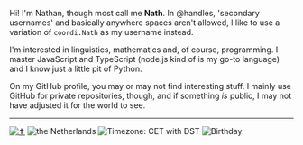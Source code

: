 Hi! I'm Nathan, though most call me **Nath**. In @handles, 'secondary usernames' and basically
anywhere spaces aren't allowed, I like to use a variation of `coordi.Nath` as my username instead.

I'm interested in linguistics, mathematics and, of course, programming. I master JavaScript and
TypeScript (node.js kind of is my go-to language) and I know just a little pit of Python.

On my GitHub profile, you may or may not find interesting stuff. I mainly use GitHub for private
repositories, though, and if something _is_ public, I may not have adjusted it for the world to
see.

---


[![✝️][✝️-badge]](https://en.wikipedia.org/wiki/Jesus)
![the Netherlands][nl-badge]
![Timezone: CET with DST][timezone-badge]
![Birthday](https://img.shields.io/badge/birthday-19--03-4fe218)

[timezone-badge]: https://img.shields.io/badge/dynamic/json?url=https%3A%2F%2Fworldtimeapi.org%2Fapi%2Ftimezone%2FEurope%2FAmsterdam&query=%24.abbreviation&style=flat&label=timezone&color=aaf0d1
[nl-badge]: https://img.shields.io/badge/the%20Netherlands-ff7f00?logo=data%3Aimage%2Fjpeg%3Bbase64%2CiVBORw0KGgoAAAANSUhEUgAAABAAAAAQCAMAAAAoLQ9TAAAAIGNIUk0AAHomAACAhAAA%2BgAAAIDoAAB1MAAA6mAAADqYAAAXcJy6UTwAAAKjUExURaEjMJ8iL6YlMqkmM6smNKglM6MiL4siNCwqVlgmRgAAAJIkNYUkOaQkMrIsOtM8TewtNrcmM7AlMqshLqQcKKcfK8kaIRBOnRs7fBo6eRk4dxo7exk4eBQ3eABHoREudBQwbRcybDEtXSUvY4sdKiUvYRYybBYybhYybRUyaxUxaRYxapMaJqEiL6QjMZ4iL4AYI6ArObAqObUsO7cuPbcsOrYqObUpOLMnNa8mNK8nNa0lMqghLqAcKKQfK6oiL6ogLakdKrgvPrswP7YnNbQlMrQkMbEiL60fK64fK68eKq4bKKkaJrkvPqgXI7kuPbZAStmWne7d3vr6%2B%2Fn6%2Bvz8%2B%2Fn4%2BODl7YmZuktonhUycSBFiRMvbiJGiSBFih5Bhhw%2Fgxs%2BgBw%2BgRs8fxo6fRo6fRMwcBMvbh4%2Ffx4%2Bfhk4dxk3dBg2chk5dxg2dBc0chg2dBY0dBY0cxYzcxUycRQxcBQvbRQxbBEmWhUuWxUwZxYxaxYyaxcyZrwvPrstPLssOrgpOLcoNroqObkoN7YlNLYlM7UkMbQjMLQiL7MhLrIgLbEeK68cKa4bJ6wYJL86SMROWshbZshdZ8RUXr5DTrkzQLQoNLIhLbAcKK4ZJa0YJKwZJrAkMOzHy%2Fbn6Prw8vry8%2Fjt7vTh4u7N0OW1udydotWHjtJ7g9J%2BhtmUmue7v%2F%2F%2F%2F%2F%2F%2B%2Fv78%2Ff79%2Ff39%2Fvz9%2Ff7%2F%2F7%2FK3ZuryYOYvoCVvIibwJ2rybS%2F1czU5OHl7%2B3v9PHz9%2B%2Fx9uPn8MLL3TFTlCRJjR9Eih1CiRxBiB9ChyRGiC5Ojj1alEtlmlJrnU5nmzxXkSVDgSJHjCBFix5CiBxAhRw%2Fgxs9gRk7fxg5fRY4exU1eRQ0dxQzdRQycxg4exc3eRY1eBY0dRUzc1GV86wAAAB%2BdFJOUwAAAAAAAAAAAAAAAAAAAAAAAAAAAAAAAAAAAAAAAAAAAAAAAAAAAAAAAAAABQsMCAMGM22dr7OoknVXPCshJTdjlNP7%2Fvbt4dfb6fnv6%2Bzq6%2Brq6urq6urs6uvq7Oz66tvZ4e32%2FfvXkWQ3JCIqPFZ0kqi0sJtrNAYDCAwLBbWfWdsAAAABYktHRKxXZfKLAAAAB3RJTUUH6AwYDQEUbYfXUQAAARRJREFUGNNjYGBkYmZhZWPn4OTi4uLm4WXg49fR1dM3EBAUEhYRFRYzZDAyNjE1M7ewtLK2sbWzd3BkcHKuq29obHJxdXP38PTy9mHwrW9uaW1r7%2Bjs6u7p7ev3Y%2FCfMHHS5ClTp02fMXPW7DlzAxgC581fsHDR4iVLly1fsXLV6iCG4DUwsHbd%2BjVrQhhC16zZsHETXDSMIXzzlq3btu%2FYuWv3nr379h%2BIYIg8eOjwkaPHjp84eer0mbPnohiiz184fPHS5StXr12%2FcfPW7RiG2Lj4hMSk5JTUO3fv3X%2BQls6QkZmVnZObl19QWFRcUlpWzlAhLiEpJS0jK1dZVV1TK6%2FAoKikDPQ3p4qqmpq6hqaWNgBEunJDezf5YwAAACV0RVh0ZGF0ZTpjcmVhdGUAMjAyNC0xMi0yNFQxMzowMToxMiswMDowMNXR4zQAAAAldEVYdGRhdGU6bW9kaWZ5ADIwMjQtMTItMjRUMTM6MDE6MTIrMDA6MDCkjFuIAAAAKHRFWHRkYXRlOnRpbWVzdGFtcAAyMDI0LTEyLTI0VDEzOjAxOjIwKzAwOjAw6olsnQAAAABJRU5ErkJggg%3D%3D
[✝️-badge]: https://img.shields.io/badge/%E2%9C%9D%EF%B8%8F-82c8e5?style=flat

